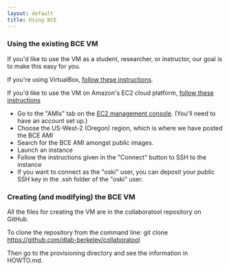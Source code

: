```yaml
---
layout: default
title: Using BCE
---
```

### Using the existing BCE VM

If you'd like to use the VM as a student, researcher, or instructor, our goal is to make this easy for you.

If you're using VirtualBox, [follow these instructions](using-virtualbox.html).

If you'd like to use the VM on Amazon's EC2 cloud platform, [follow these instructions](using-ec2.html)
  * Go to the "AMIs" tab on the [EC2 management console](http://console.aws.amazon.com). (You'll need to have an account set up.)
  * Choose the US-West-2 (Oregon) region, which is where we have posted the BCE AMI
  * Search for the BCE AMI amongst public images.
  * Launch an instance
  * Follow the instructions given in the "Connect" button to SSH to the instance
  * If you want to connect as the "oski" user, you can deposit your public SSH key in the .ssh folder of the "oski" user.


### Creating (and modifying) the BCE VM

All the files for creating the VM are in the collaboratool repository on GitHub.

To clone the repository from the command line:
         git clone https://github.com/dlab-berkeley/collaboratool

Then go to the provisioning directory and see the information in HOWTO.md.
